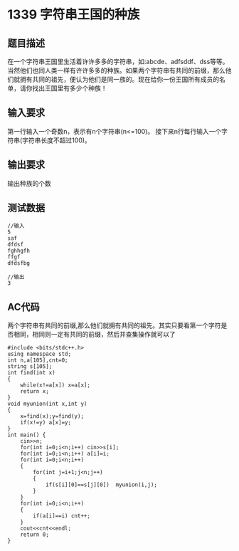 # 1339 字符串王国的种族
## 题目描述

在一个字符串王国里生活着许许多多的字符串，如:abcde、adfsddf、dss等等。当然他们也同人类一样有许许多多的种族。如果两个字符串有共同的前缀，那么他们就拥有共同的祖先，便认为他们是同一族的。现在给你一份王国所有成员的名单，请你找出王国里有多少个种族！




## 输入要求

第一行输入一个奇数n，表示有n个字符串(n<=100)。
接下来n行每行输入一个字符串(字符串长度不超过100)。

## 输出要求
输出种族的个数

## 测试数据

```
//输入
5
saf
dfdsf
fghhgfh
ffgf
dfdsfbg

//输出
3
```

## AC代码
两个字符串有共同的前缀,那么他们就拥有共同的祖先。其实只要看第一个字符是否相同，相同则一定有共同的前缀，然后并查集操作就可以了

```
#include <bits/stdc++.h>
using namespace std;
int n,a[105],cnt=0;
string s[105];
int find(int x)
{
	while(x!=a[x]) x=a[x];
	return x;
}
void myunion(int x,int y)
{
	x=find(x);y=find(y);
	if(x!=y) a[x]=y;	
}
int main() {
	cin>>n;
	for(int i=0;i<n;i++) cin>>s[i];
	for(int i=0;i<n;i++) a[i]=i;
	for(int i=0;i<n;i++) 
	{
		for(int j=i+1;j<n;j++)  
		{
			if(s[i][0]==s[j][0])  myunion(i,j);
		}
	}
	for(int i=0;i<n;i++) 
	{
		if(a[i]==i) cnt++;
	}
	cout<<cnt<<endl;
	return 0;
}
```
